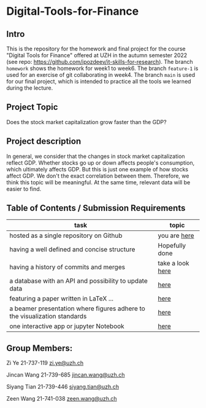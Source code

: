 # Digital-Tools-for-Finance
## Intro
This is the repository for the homework and final project for the course "Digital Tools for Finance" offered at UZH in the autumn semester 2022 (see repo: https://github.com/ipozdeev/it-skills-for-research). 
The branch `homework` shows the homework for week1 to week6.
The branch `feature-1` is used for an exercise of git collaborating in week4.
The branch `main` is used for our final project, which is intended to practice all the tools we learned during the lecture. 

## Project Topic
Does the stock market capitalization grow faster than the GDP?

## Project description
In general, we consider that the changes in stock market capitalization reflect GDP. Whether stocks go up or down affects people's consumption, which ultimately affects GDP. But this is just one example of how stocks affect GDP. We don't the exact correlation between them. Therefore, we think this topic will be meaningful. At the same time, relevant data will be easier to find.

## Table of Contents / Submission Requirements
| task    | topic
| ----    | ----
| hosted as a single repository on Github  | you are [here](https://github.com/Zion-W9/Digital-Tools-for-Finance) 
| having a well defined and concise structure  | Hopefully done
| having a history of commits and merges  | take a look [here](https://github.com/Zion-W9/Digital-Tools-for-Finance/network) 
| a database with an API and possibility to update data  | [here]()
| featuring a paper written in LaTeX ...  | [here](https://github.com/Zion-W9/Digital-Tools-for-Finance/tree/master/latex/paper)
| a beamer presentation where figures adhere to the visualization standards | [here](https://github.com/Zion-W9/Digital-Tools-for-Finance/tree/master/latex/beamer)
| one interactive app or jupyter Notebook | [here](https://github.com/Zion-W9/Digital-Tools-for-Finance/tree/master/notebooks)

## Group Members:

Zi Ye
21-737-119
zi.ye@uzh.ch

Jincan Wang
21-739-685
jincan.wang@uzh.ch

Siyang Tian
21-739-446
siyang.tian@uzh.ch

Zeen Wang
21-741-038
zeen.wang@uzh.ch
